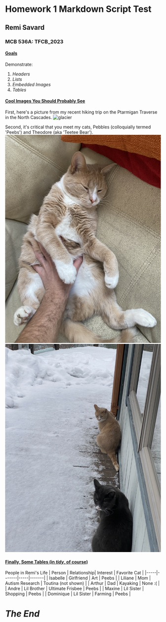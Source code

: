 
# Homework 1 Markdown Script Test

## Remi Savard

### MCB 536A: TFCB_2023

#### <ins>Goals<ins>

Demonstrate: 
1. *Headers*
2. *Lists*
3. *Embedded Images*
4. *Tables*

#### <ins>Cool Images You Should Probably See<ins>

First, here's a picture from my recent hiking trip on the Ptarmigan Traverse in the North Cascades.
![glacier](/night1.jpg)

Second, it's critical that you meet my cats, Pebbles (colloquially termed 'Peebs') and Theodore (aka 'Teetee Bear').
![peebs](peebs.jpg)
![tt](tt.jpg)

#### <ins>Finally, Some Tables (in *tidy*, of course)<ins>

People in Remi's Life
| Person | Relationship|  Interest |  Favorite Cat |
|-----|-------|-----|-------|
|  Isabelle |  Girlfriend | Art |  Peebs |
|  Liliane | Mom  |  Autism Research | Toutina (not shown) |
| Arthur | Dad | Kayaking | None :( |
| Andre | Lil Brother | Ultimate Frisbee | Peebs |
| Maxine | Lil Sister | Shopping | Peebs |
| Dominique | Lil Sister | Farming | Peebs |


##

# *The End*

